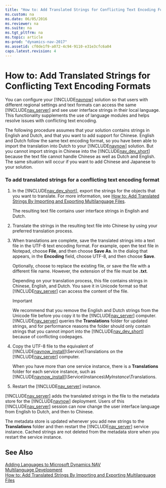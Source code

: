 ```yaml
---
title: "How to: Add Translated Strings for Conflicting Text Encoding Formats"
ms.custom: na
ms.date: 06/05/2016
ms.reviewer: na
ms.suite: na
ms.tgt_pltfrm: na
ms.topic: article
ms-prod: "dynamics-nav-2017"
ms.assetid: cf0de1f9-a072-4c94-9110-e31e3cfc6a04
caps.latest.revision: 4
---
```

# How to: Add Translated Strings for Conflicting Text Encoding Formats
You can configure your [!INCLUDE[navnow](includes/navnow_md.md)] solution so that users with different regional settings and text formats can access the same [!INCLUDE[nav_server](includes/nav_server_md.md)] and see user interface strings in their local language. This functionality supplements the use of language modules and helps resolve issues with conflicting text encoding.  
  
 The following procedure assumes that your solution contains strings in English and Dutch, and that you want to add support for Chinese. English and Dutch follow the same text encoding format, so you have been able to import the translation into Dutch to your [!INCLUDE[navnow](includes/navnow_md.md)] solution. But you cannot import strings in Chinese into the [!INCLUDE[nav_dev_short](includes/nav_dev_short_md.md)] because the text file cannot handle Chinese as well as Dutch and English. The same situation will occur if you want to add Chinese and Japanese to your solution.  
  
### To add translated strings for a conflicting text encoding format  
  
1.  In the [!INCLUDE[nav_dev_short](includes/nav_dev_short_md.md)], export the strings for the objects that you want to translate. For more information, see [How to: Add Translated Strings By Importing and Exporting Multilanguage Files](How-to--Add-Translated-Strings-By-Importing-and-Exporting-Multilanguage-Files.md).  
  
     The resulting text file contains user interface strings in English and Dutch.  
  
2.  Translate the strings in the resulting text file into Chinese by using your preferred translation process.  
  
3.  When translations are complete, save the translated strings into a text file in the UTF-8 text encoding format. For example, open the text file in Notepad, choose **File**, and then choose **Save As**. In the dialog that appears, in the **Encoding** field, choose UTF-8, and then choose **Save**.  
  
     Optionally, choose to replace the existing file, or save the file with a different file name. However, the extension of the file must be **.txt**.  
  
     Depending on your translation process, this file contains strings in Chinese, English, and Dutch. You save it in Unicode format so that [!INCLUDE[nav_server](includes/nav_server_md.md)] can access the content of the file.  
  
    > [!IMPORTANT]  
    >  We recommend that you remove the English and Dutch strings from the Unicode file before you copy it to the [!INCLUDE[nav_server](includes/nav_server_md.md)] computer. [!INCLUDE[nav_server](includes/nav_server_md.md)] queries the **Translations** folder for updated strings, and for performance reasons the folder should only contain strings that you cannot import into the [!INCLUDE[nav_dev_short](includes/nav_dev_short_md.md)] because of conflicting codepages.  
  
4.  Copy the UTF-8 file to the equivalent of [!INCLUDE[navnow_install](includes/navnow_install_md.md)]\\Service\\Translations on the [!INCLUDE[nav_server](includes/nav_server_md.md)] computer.  
  
     When you have more than one service instance, there is a **Translations** folder for each service instance, such as [!INCLUDE[navnow_install](includes/navnow_install_md.md)]\\Service\\Instances\\*MyInstance*\\Translations.  
  
5.  Restart the [!INCLUDE[nav_server](includes/nav_server_md.md)] instance.  
  
 [!INCLUDE[nav_server](includes/nav_server_md.md)] adds the translated strings in the file to the metadata store for the [!INCLUDE[navnow](includes/navnow_md.md)] deployment. Users of this [!INCLUDE[nav_server](includes/nav_server_md.md)] session can now change the user interface language from English to Dutch, and then to Chinese.  
  
 The metadata store is updated whenever you add new strings to the **Translations** folder and then restart the [!INCLUDE[nav_server](includes/nav_server_md.md)] service instance. Cached strings are not deleted from the metadata store when you restart the service instance.  
  
## See Also  
 [Adding Languages to Microsoft Dynamics NAV](Adding-Languages-to-Microsoft-Dynamics-NAV.md)   
 [Multilanguage Development](Multilanguage-Development.md)   
 [How to: Add Translated Strings By Importing and Exporting Multilanguage Files](How-to--Add-Translated-Strings-By-Importing-and-Exporting-Multilanguage-Files.md)